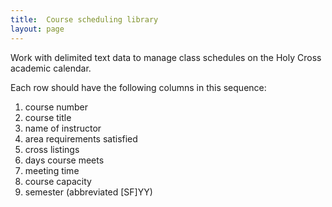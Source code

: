 ```yaml
---
title:  Course scheduling library
layout: page
---
```


Work with delimited text data to manage class schedules on the Holy Cross academic calendar.

Each row should have the following columns in this sequence:

1. course number
2. course title
3. name of instructor
4. area requirements satisfied
5. cross listings
6. days course meets
7. meeting time
8. course capacity
9. semester (abbreviated [SF]YY)
